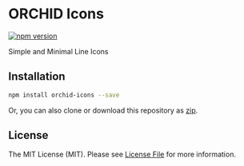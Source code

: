 # ORCHID Icons

[![npm version](https://badge.fury.io/js/orchid-icons.svg)](https://badge.fury.io/js/orchid-icons)

Simple and Minimal Line Icons


## Installation

```bash
npm install orchid-icons --save
```

Or, you can also clone or download this repository as [zip](https://github.com/orchidsoftware/icons/archive/master.zip).


## License

The MIT License (MIT). Please see [License File](LICENSE) for more information.
